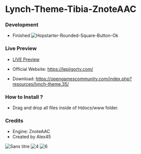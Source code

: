 # Lynch-Theme-Tibia-ZnoteAAC

### Development
- Finished ![Hopstarter-Rounded-Square-Button-Ok](https://user-images.githubusercontent.com/89811188/133524779-24574036-77dd-4a81-b579-8c9c0a6db52e.png)

### Live Preview

- [LIVE Preview](https://lepiigortv.com/github_websites/lynch)

- Official Website: https://lepiigortv.com/
- Download: https://opengamescommunity.com/index.php?resources/lynch-theme.35/

### How to Install ?

- Drag and drop all files inside of htdocs/www folder.

### Credits

- Engine: ZnoteAAC
- Created by Alex45

![Sans titre](https://user-images.githubusercontent.com/89811188/133943835-5eea8a82-01bd-43c2-bea2-7edfa37bcc99.png)
![4](https://user-images.githubusercontent.com/89811188/133943830-f0b2013c-1be7-478a-b415-23cd632d42b1.png)
![6](https://user-images.githubusercontent.com/89811188/133943841-b2518c6e-725e-4fbf-b8f8-ae745eed618e.png)
